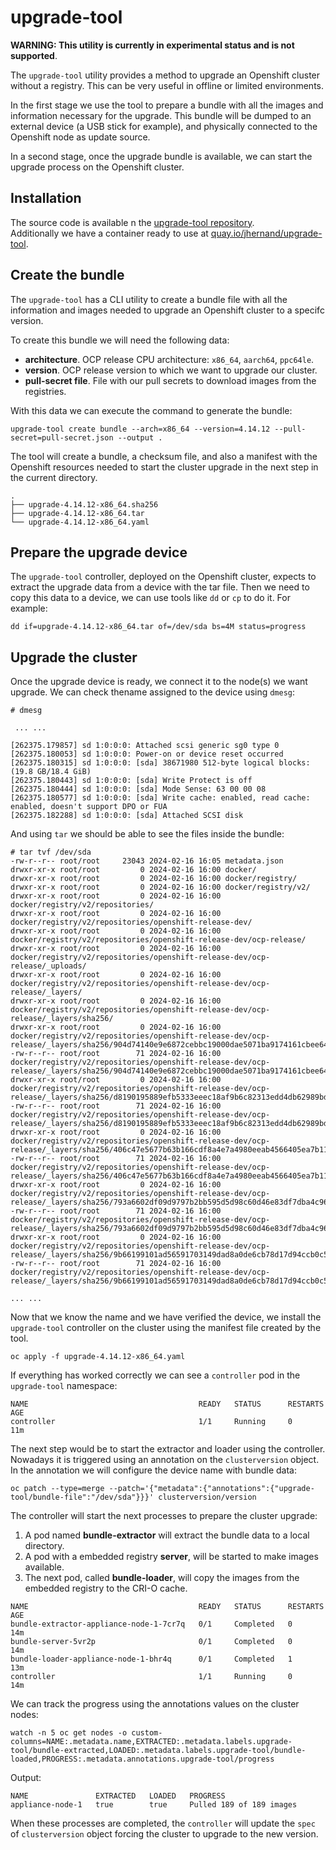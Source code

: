 # upgrade-tool
**WARNING: This utility is currently in experimental status and is not supported**.

The `upgrade-tool` utility provides a method to upgrade an Openshift cluster without a registry. This can be very useful in offline or limited environments.

In the first stage we use the tool to prepare a bundle with all the images and information necessary for the upgrade. This bundle will be dumped to an external device (a USB stick for example), and physically connected to the Openshift node as update source.

In a second stage, once the upgrade bundle is available, we can start the upgrade process on the Openshift cluster.
## Installation
The source code is available n the [upgrade-tool repository](https://github.com/jhernand/upgrade-tool).  
Additionally we have a container ready to use at [quay.io/jhernand/upgrade-tool](https://quay.io/repository/jhernand/upgrade-tool).

## Create the bundle
The `upgrade-tool` has a CLI utility to create a bundle file with all the information and images needed to upgrade an Openshift cluster to a specifc version.

To create this bundle we will need the following data:
* **architecture**. OCP release CPU architecture: `x86_64`, `aarch64`, `ppc64le`.
* **version**. OCP release version to which we want to upgrade our cluster.
* **pull-secret file**. File with our pull secrets to download images from the registries.

With this data we can execute the command to generate the bundle:
```shell
upgrade-tool create bundle --arch=x86_64 --version=4.14.12 --pull-secret=pull-secret.json --output .
```

The tool will create a bundle, a checksum file, and also a manifest with the Openshift resources needed to start the cluster upgrade in the next step in the current directory.
```shell
.
├── upgrade-4.14.12-x86_64.sha256
├── upgrade-4.14.12-x86_64.tar
└── upgrade-4.14.12-x86_64.yaml
```

## Prepare the upgrade device
The `upgrade-tool` controller, deployed on the Openshift cluster, expects to extract the upgrade data from a device with the tar file. Then we need to copy this data to a device, we can use tools like `dd` or `cp` to do it.
For example:
```shell
dd if=upgrade-4.14.12-x86_64.tar of=/dev/sda bs=4M status=progress
```

## Upgrade the cluster
Once the upgrade device is ready, we connect it to the node(s) we want upgrade.
We can check thename assigned to the device using `dmesg`:
```
# dmesg

 ... ...

[262375.179857] sd 1:0:0:0: Attached scsi generic sg0 type 0
[262375.180053] sd 1:0:0:0: Power-on or device reset occurred
[262375.180315] sd 1:0:0:0: [sda] 38671980 512-byte logical blocks: (19.8 GB/18.4 GiB)
[262375.180443] sd 1:0:0:0: [sda] Write Protect is off
[262375.180444] sd 1:0:0:0: [sda] Mode Sense: 63 00 00 08
[262375.180577] sd 1:0:0:0: [sda] Write cache: enabled, read cache: enabled, doesn't support DPO or FUA
[262375.182288] sd 1:0:0:0: [sda] Attached SCSI disk
```

And using `tar` we should be able to see the files inside the bundle:
```
# tar tvf /dev/sda
-rw-r--r-- root/root     23043 2024-02-16 16:05 metadata.json
drwxr-xr-x root/root         0 2024-02-16 16:00 docker/
drwxr-xr-x root/root         0 2024-02-16 16:00 docker/registry/
drwxr-xr-x root/root         0 2024-02-16 16:00 docker/registry/v2/
drwxr-xr-x root/root         0 2024-02-16 16:00 docker/registry/v2/repositories/
drwxr-xr-x root/root         0 2024-02-16 16:00 docker/registry/v2/repositories/openshift-release-dev/
drwxr-xr-x root/root         0 2024-02-16 16:00 docker/registry/v2/repositories/openshift-release-dev/ocp-release/
drwxr-xr-x root/root         0 2024-02-16 16:00 docker/registry/v2/repositories/openshift-release-dev/ocp-release/_uploads/
drwxr-xr-x root/root         0 2024-02-16 16:00 docker/registry/v2/repositories/openshift-release-dev/ocp-release/_layers/
drwxr-xr-x root/root         0 2024-02-16 16:00 docker/registry/v2/repositories/openshift-release-dev/ocp-release/_layers/sha256/
drwxr-xr-x root/root         0 2024-02-16 16:00 docker/registry/v2/repositories/openshift-release-dev/ocp-release/_layers/sha256/904d74140e9e6872cebbc19000dae5071ba9174161cbee64bf3d97d0cfd8fe6b/
-rw-r--r-- root/root        71 2024-02-16 16:00 docker/registry/v2/repositories/openshift-release-dev/ocp-release/_layers/sha256/904d74140e9e6872cebbc19000dae5071ba9174161cbee64bf3d97d0cfd8fe6b/link
drwxr-xr-x root/root         0 2024-02-16 16:00 docker/registry/v2/repositories/openshift-release-dev/ocp-release/_layers/sha256/d8190195889efb5333eeec18af9b6c82313edd4db62989bd3a357caca4f13f0e/
-rw-r--r-- root/root        71 2024-02-16 16:00 docker/registry/v2/repositories/openshift-release-dev/ocp-release/_layers/sha256/d8190195889efb5333eeec18af9b6c82313edd4db62989bd3a357caca4f13f0e/link
drwxr-xr-x root/root         0 2024-02-16 16:00 docker/registry/v2/repositories/openshift-release-dev/ocp-release/_layers/sha256/406c47e5677b63b166cdf8a4e7a4980eeab4566405ea7b11a3000f16487a08e6/
-rw-r--r-- root/root        71 2024-02-16 16:00 docker/registry/v2/repositories/openshift-release-dev/ocp-release/_layers/sha256/406c47e5677b63b166cdf8a4e7a4980eeab4566405ea7b11a3000f16487a08e6/link
drwxr-xr-x root/root         0 2024-02-16 16:00 docker/registry/v2/repositories/openshift-release-dev/ocp-release/_layers/sha256/793a6602df09d9797b2bb595d5d98c60d46e83df7dba4c96866373e08723126e/
-rw-r--r-- root/root        71 2024-02-16 16:00 docker/registry/v2/repositories/openshift-release-dev/ocp-release/_layers/sha256/793a6602df09d9797b2bb595d5d98c60d46e83df7dba4c96866373e08723126e/link
drwxr-xr-x root/root         0 2024-02-16 16:00 docker/registry/v2/repositories/openshift-release-dev/ocp-release/_layers/sha256/9b66199101ad56591703149dad8a0de6cb78d17d94ccb0c50f8e3f66eace0b51/
-rw-r--r-- root/root        71 2024-02-16 16:00 docker/registry/v2/repositories/openshift-release-dev/ocp-release/_layers/sha256/9b66199101ad56591703149dad8a0de6cb78d17d94ccb0c50f8e3f66eace0b51/link

... ...
```

Now that we know the name and we have verified the device, we install the `upgrade-tool` controller on the cluster using the manifest file created by the tool.
```shell
oc apply -f upgrade-4.14.12-x86_64.yaml
```

If everything has worked correctly we can see a `controller` pod in the `upgrade-tool` namespace:
```shell
NAME                                      READY   STATUS      RESTARTS   AGE
controller                                1/1     Running     0          11m
```

The next step would be to start the extractor and loader using the controller. Nowadays it is triggered using an annotation on the `clusterversion` object. In the annotation we will configure the device name with bundle data:
```shell
oc patch --type=merge --patch='{"metadata":{"annotations":{"upgrade-tool/bundle-file":"/dev/sda"}}}' clusterversion/version
```

The controller will start the next processes to prepare the cluster upgrade:
1. A pod named **bundle-extractor** will extract the bundle data to a local directory.
2. A pod with a embedded registry **server**, will be started to make images available.
3. The next pod, called **bundle-loader**, will copy the images from the embedded registry to the CRI-O cache.
```shell
NAME                                      READY   STATUS      RESTARTS   AGE
bundle-extractor-appliance-node-1-7cr7q   0/1     Completed   0          14m
bundle-server-5vr2p                       0/1     Completed   0          14m
bundle-loader-appliance-node-1-bhr4q      0/1     Completed   1          13m
controller                                1/1     Running     0          14m
```

We can track the progress using the annotations values on the cluster nodes:
```shell
watch -n 5 oc get nodes -o custom-columns=NAME:.metadata.name,EXTRACTED:.metadata.labels.upgrade-tool/bundle-extracted,LOADED:.metadata.labels.upgrade-tool/bundle-loaded,PROGRESS:.metadata.annotations.upgrade-tool/progress
```
Output:
```
NAME               EXTRACTED   LOADED   PROGRESS
appliance-node-1   true        true     Pulled 189 of 189 images
```

When these processes are completed, the `controller` will update the `spec` of `clusterversion` object forcing the cluster to upgrade to the new version.
